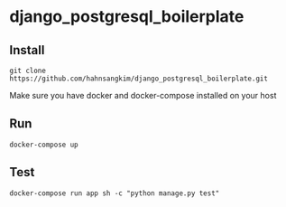 # django_postgresql_boilerplate
## Install
```
git clone https://github.com/hahnsangkim/django_postgresql_boilerplate.git
```
Make sure you have docker and docker-compose installed on your host
## Run
```
docker-compose up
```
## Test
```
docker-compose run app sh -c "python manage.py test"
```